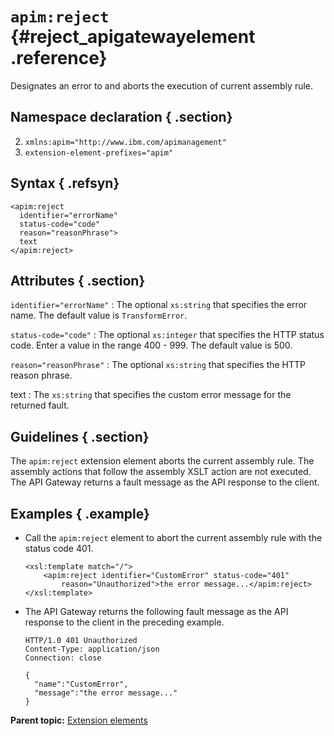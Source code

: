 # `apim:reject` {#reject_apigatewayelement .reference}

Designates an error to and aborts the execution of current assembly rule.

## Namespace declaration { .section}

  2.  `xmlns:apim="http://www.ibm.com/apimanagement"`
 4.  `extension-element-prefixes="apim"`
  

## Syntax { .refsyn}

```
<apim:reject
  identifier="errorName"
  status-code="code"
  reason="reasonPhrase">
  text
</apim:reject>
```

## Attributes { .section}

 `identifier="errorName"`
 :   The optional `xs:string` that specifies the error name. The default value is `TransformError`.

  `status-code="code"`
 :   The optional `xs:integer` that specifies the HTTP status code. Enter a value in the range 400 - 999. The default value is 500.

  `reason="reasonPhrase"`
 :   The optional `xs:string` that specifies the HTTP reason phrase.

  text
 :   The `xs:string` that specifies the custom error message for the returned fault.

 ## Guidelines { .section}

The `apim:reject` extension element aborts the current assembly rule. The assembly actions that follow the assembly XSLT action are not executed. The API Gateway returns a fault message as the API response to the client.

## Examples { .example}

-   Call the `apim:reject` element to abort the current assembly rule with the status code 401.

    ```
    <xsl:template match="/">
        <apim:reject identifier="CustomError" status-code="401" 
            reason="Unauthorized">the error message...</apim:reject>
    </xsl:template>
    ```

-   The API Gateway returns the following fault message as the API response to the client in the preceding example.

    ```
    HTTP/1.0 401 Unauthorized
    Content-Type: application/json
    Connection: close
    
    {
      "name":"CustomError",
      "message":"the error message..."
    }
    ```


**Parent topic:** [Extension elements](apigw_extension_elements.md)

